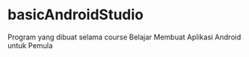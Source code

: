 # basicAndroidStudio
Program yang dibuat selama course Belajar Membuat Aplikasi Android untuk Pemula
